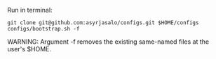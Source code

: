 Run in terminal:

    git clone git@github.com:asyrjasalo/configs.git $HOME/configs
    configs/bootstrap.sh -f

WARNING: Argument -f removes the existing same-named files at the user's $HOME.
